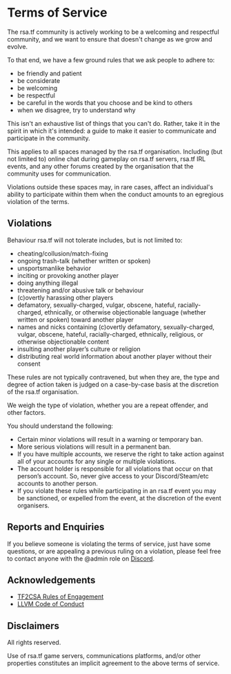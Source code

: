 
# Terms of Service

The rsa.tf community is actively working to be a welcoming and respectful community, and we want to ensure that doesn't change as we grow and evolve.

To that end, we have a few ground rules that we ask people to adhere to:

* be friendly and patient
* be considerate
* be welcoming
* be respectful
* be careful in the words that you choose and be kind to others
* when we disagree, try to understand why

This isn't an exhaustive list of things that you can't do. Rather, take it in the spirit in which it's intended: a guide to make it easier to communicate and participate in the community.

This applies to all spaces managed by the rsa.tf organisation. Including (but not limited to) online chat during gameplay on rsa.tf servers, rsa.tf IRL events, and any other forums created by the organisation that the community uses for communication.

Violations outside these spaces may, in rare cases, affect an individual's ability to participate within them when the conduct amounts to an egregious violation of the terms.

## Violations

Behaviour rsa.tf will not tolerate includes, but is not limited to:

* cheating/collusion/match-fixing
* ongoing trash-talk (whether written or spoken)
* unsportsmanlike behavior
* inciting or provoking another player
* doing anything illegal
* threatening and/or abusive talk or behaviour
* (c)overtly harassing other players
* defamatory, sexually-charged, vulgar, obscene, hateful, racially-charged, ethnically, or otherwise objectionable language (whether written or spoken) toward another player
* names and nicks containing (c)overtly defamatory, sexually-charged, vulgar, obscene, hateful, racially-charged, ethnically, religious, or otherwise objectionable content
* insulting another player’s culture or religion
* distributing real world information about another player without their consent

These rules are not typically contravened, but when they are, the type and degree of action taken is judged on a case-by-case basis at the discretion of the rsa.tf organisation.

We weigh the type of violation, whether you are a repeat offender, and other factors.

You should understand the following:

* Certain minor violations will result in a warning or temporary ban.
* More serious violations will result in a permanent ban.
* If you have multiple accounts, we reserve the right to take action against all of your accounts for any single or multiple violations.
* The account holder is responsible for all violations that occur on that person’s account. So, never give access to your Discord/Steam/etc accounts to another person.
* If you violate these rules while participating in an rsa.tf event you may be sanctioned, or expelled from the event, at the discretion of the event organisers.

## Reports and Enquiries

If you believe someone is violating the terms of service, just have some questions, or are appealing a previous ruling on a violation, please feel free to contact anyone with the @admin role on [Discord](https://rsa.tf/discord).

## Acknowledgements

* [TF2CSA Rules of Engagement](https://docs.google.com/document/u/2/d/1gjm7fV5ZqQHjjAAZYB-jc6lcypYM4lTplW6lzhoQfDA/pub)
* [LLVM Code of Conduct](https://llvm.org/docs/CodeOfConduct.html)

## Disclaimers

All rights reserved.

Use of rsa.tf game servers, communications platforms, and/or other properties constitutes an implicit agreement to the above terms of service.